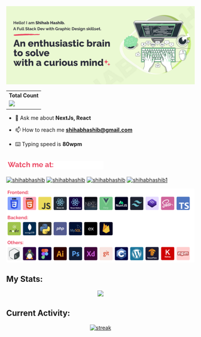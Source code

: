 <img src="https://github.com/ShihabHashib/ShihabHashib/blob/1fee47ea836ffb17aad3dec7f78a734baa27f4d0/assets/Cover.jpg">

  <table align="center">
    <tr>
      <th>Total Count</th>
    </tr>
    <tr>
      <td>
         <a href="https://github.com/shihabhashib"> <img src="https://komarev.com/ghpvc/?username=shihabhashib&style=for-the-badge&color=brightgreen"> </a>
      </td>
    </tr>
  </table>


- 💬 Ask me about **NextJs, React**

- 📫 How to reach me **shihabhashib@gmail.com**

- ⌨️ Typing speed is **80wpm**
<br />
<a href="https://github.com/shihabhashib"><img height="23px" src="https://github.com/ShihabHashib/ShihabHashib/blob/090968db159a9b40bfc17bd835f1c66ebabfe547/assets/title.png"></a>
<p align="left">
<a href="https://twitter.com/shihabhashib" target="blank"><img align="center" src="https://raw.githubusercontent.com/rahuldkjain/github-profile-readme-generator/master/src/images/icons/Social/twitter.svg" alt="shihabhashib" height="30" width="40" /></a>
<a href="https://linkedin.com/in/shihabhashib" target="blank"><img align="center" src="https://raw.githubusercontent.com/rahuldkjain/github-profile-readme-generator/master/src/images/icons/Social/linked-in-alt.svg" alt="shihabhashib" height="30" width="40" /></a>
<a href="https://dribbble.com/shihabhashib" target="blank"><img align="center" src="https://raw.githubusercontent.com/rahuldkjain/github-profile-readme-generator/master/src/images/icons/Social/dribbble.svg" alt="shihabhashib" height="30" width="40" /></a>
<a href="https://www.hackerrank.com/shihabhashib1" target="blank"><img align="center" src="https://raw.githubusercontent.com/rahuldkjain/github-profile-readme-generator/master/src/images/icons/Social/hackerrank.svg" alt="shihabhashib1" height="30" width="40" /></a>
</p>


<a href="https://github.com/shihabhashib"><img width="775px" src="https://github.com/ShihabHashib/ShihabHashib/blob/main/assets/Skill.png"></a>

## My Stats:
<p align="center">
<img height="200px" src="https://github-readme-stats.vercel.app/api?username=shihabhashib&show_icons=true&theme=dracula">
</p>

## Current Activity:

<p align="center">
  <a href="https://github.com/shihabhashib">      
<img title="stats" alt="streak" src="https://github-readme-streak-stats.herokuapp.com/?user=shihabhashib&theme=dracula&hide_border=false"/>
</a> 
</p>


